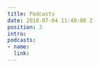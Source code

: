 ```yaml
---
title: Podcasts
date: 2018-07-04 11:40:00 Z
position: 3
intro: 
podcasts:
- name: 
  link: 
---
```



